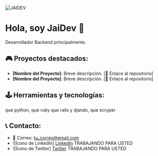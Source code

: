 
![JAIDEV](https://user-images.githubusercontent.com/41528232/272763125-d1781727-2848-41c0-bae5-b205e5bd823a.png)

# Hola, soy JaiDev 👾
Desarrollador Backend principalmente. 

## 🎮 Proyectos destacados:
- **[Nombre del Proyecto]**: Breve descripción. [🔗 Enlace al repositorio]
- **[Nombre del Proyecto]**: Breve descripción. [🔗 Enlace al repositorio]

## 🕹️ Herramientas y tecnologías:
que python, que ruby que rails y djando, que scryper

## 📞 Contacto:
- 📧 Correo: tu_correo@email.com
- ![Ícono de LinkedIn] [LinkedIn](tu_enlace_de_LinkedIn) TRABAJANDO PARA USTED
- ![Ícono de Twitter] [Twitter](tu_enlace_de_Twitter) TRABAJANDO PARA USTED

